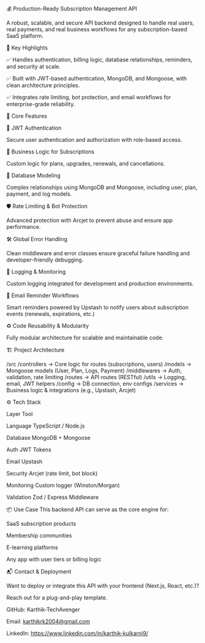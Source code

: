 💰 Production-Ready Subscription Management API

A robust, scalable, and secure API backend designed to handle real users, real payments, and real business workflows for any subscription-based SaaS platform.

🎯 Key Highlights

✅ Handles authentication, billing logic, database relationships, reminders, and security at scale.

✅ Built with JWT-based authentication, MongoDB, and Mongoose, with clean architecture principles.

✅ Integrates rate limiting, bot protection, and email workflows for enterprise-grade reliability.

🔋 Core Features

🔐 JWT Authentication

Secure user authentication and authorization with role-based access.

🧠 Business Logic for Subscriptions

Custom logic for plans, upgrades, renewals, and cancellations.

🧾 Database Modeling

Complex relationships using MongoDB and Mongoose, including user, plan, payment, and log models.

🛡️ Rate Limiting & Bot Protection

Advanced protection with Arcjet to prevent abuse and ensure app performance.

🛠️ Global Error Handling

Clean middleware and error classes ensure graceful failure handling and developer-friendly debugging.

🧩 Logging & Monitoring

Custom logging integrated for development and production environments.

📧 Email Reminder Workflows

Smart reminders powered by Upstash to notify users about subscription events (renewals, expirations, etc.)

♻️ Code Reusability & Modularity

Fully modular architecture for scalable and maintainable code.

🏗️ Project Architecture

/src
  /controllers       → Core logic for routes (subscriptions, users)
  /models            → Mongoose models (User, Plan, Logs, Payment)
  /middlewares       → Auth, validation, rate limiting
  /routes            → API routes (RESTful)
  /utils             → Logging, email, JWT helpers
  /config            → DB connection, env configs
  /services          → Business logic & integrations (e.g., Upstash, Arcjet)
  
⚙️ Tech Stack

Layer	Tool

Language	TypeScript / Node.js

Database	MongoDB + Mongoose

Auth	JWT Tokens

Email	Upstash

Security	Arcjet (rate limit, bot block)

Monitoring	Custom logger (Winston/Morgan)

Validation	Zod / Express Middleware

📦 Use Case
This backend API can serve as the core engine for:

SaaS subscription products

Membership communities

E-learning platforms

Any app with user tiers or billing logic


📬 Contact & Deployment

Want to deploy or integrate this API with your frontend (Next.js, React, etc.)?

Reach out for a plug-and-play template.

GitHub: Karthik-TechAvenger

Email: karthikrk2004@gmail.com

LinkedIn: https://www.linkedin.com/in/karthik-kulkarni9/
